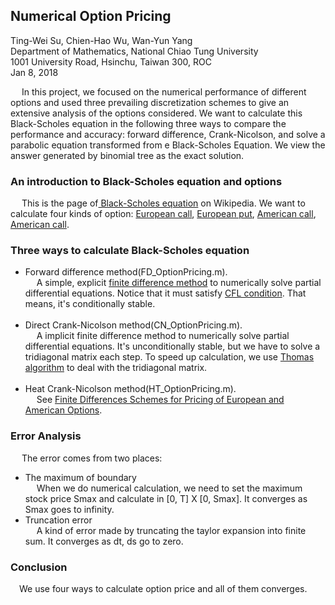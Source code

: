 ## Numerical Option Pricing

Ting-Wei Su, Chien-Hao Wu, Wan-Yun Yang <br>
Department of Mathematics, National Chiao Tung University <br>
1001 University Road, Hsinchu, Taiwan 300, ROC <br>
Jan 8, 2018 <br>

&emsp; In this project, we focused on the numerical performance of different options and used three prevailing discretization schemes to give an extensive analysis of the options considered. We want to calculate this Black-Scholes equation in the following three ways to compare the performance and accuracy: forward difference, Crank-Nicolson, and solve a parabolic equation transformed from e Black-Scholes Equation. We view the answer generated by binomial tree as the exact solution.

### An introduction to Black-Scholes equation and options
&emsp; This is the page of<a href="https://en.wikipedia.org/wiki/Black%E2%80%93Scholes_equation" title="Title">
Black-Scholes equation</a> on Wikipedia. 
We want to calculate four kinds of option: <a href="https://www.investopedia.com/terms/e/europeanoption.asp" title="Title">
European call</a>, <a href="https://www.investopedia.com/terms/e/europeanoption.asp" title="Title">
European put</a>, <a href="https://www.investopedia.com/terms/a/americanoption.asp" title="Title">
American call</a>, <a href="https://www.investopedia.com/terms/a/americanoption.asp" title="Title">
American call</a>. 

### Three ways to calculate Black-Scholes equation
* Forward difference method(FD_OptionPricing.m). <br>
&emsp; A simple, explicit <a href="https://en.wikipedia.org/wiki/Finite_difference" title="Title">
 finite difference method</a> to numerically solve partial differential equations. Notice that it must satisfy <a href="https://en.wikipedia.org/wiki/Courant%E2%80%93Friedrichs%E2%80%93Lewy_condition" title="Title">
CFL condition</a>. That means, it's conditionally stable. <br> <br>
* Direct Crank-Nicolson method(CN_OptionPricing.m). <br>
&emsp; A implicit finite difference method to numerically solve partial differential equations. It's unconditionally stable, but we have to solve a tridiagonal matrix each step. To speed up calculation, we use <a href="https://en.wikipedia.org/wiki/Tridiagonal_matrix_algorithm" title="Title">Thomas algorithm</a> to deal with the tridiagonal matrix. <br> <br>
* Heat Crank-Nicolson method(HT_OptionPricing.m). <br>
&emsp; See <a href="https://fenix.tecnico.ulisboa.pt/downloadFile/395139424085/Extended%20Abstract.pdf" title="Title">Finite Differences Schemes for Pricing of European and American Options</a>.

### Error Analysis
&emsp; The error comes from two places:
* The maximum of boundary <br>
&emsp; When we do numerical calculation, we need to set the maximum stock price Smax and calculate in [0, T] X [0, Smax]. It converges as Smax goes to infinity.
* Truncation error <br>
&emsp; A kind of error made by truncating the taylor expansion into finite sum. It converges as dt, ds go to zero.

### Conclusion
&emsp;We use four ways to calculate option price and all of them converges. 
